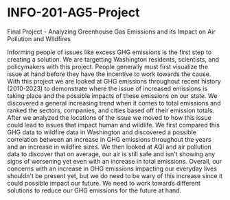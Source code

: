 # INFO-201-AG5-Project
Final Project - Analyzing Greenhouse Gas Emissions and its Impact on Air Pollution and Wildfires

Informing people of issues like excess GHG emissions is the first step to creating a solution. We are targetting Washington residents, scientists, and policymakers with this project. People generally must first visualize the issue at hand before they have the incentive to work towards the cause. With this project we are looked at GHG emissions throughout recent history (2010-2023) to demonstrate where the issue of increased emissions is taking place and the possible impacts of these emissions on our state. We discovered a general increasing trend when it comes to total emissions and ranked the sectors, companies, and cities based off their emission totals. After we analyzed the locations of the issue we moved to how this issue could lead to issues that impact human and wildlife. We first compared this GHG data to wildfire data in Washington and discovered a possible correlation between an increase in GHG emissions throughout the years and an increase in wildfire sizes. We then looked at AQI and air pollution data to discover that on average, our air is still safe and isn't showing any signs of worsening yet even with an increase in total emissions. Overall, our concerns with an increase in GHG emissions impacting our everyday lives shouldn't be present yet, but we do need to be wary of this increase since it could possible impact our future. We need to work towards different solutions to reduce our GHG emissions for the future at hand.
